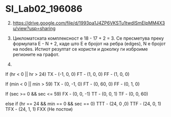 # SI_Lab02_196086

2. https://drive.google.com/file/d/1993pa1J4ZP6VKSTu1twdISmEIpMM4X3u/view?usp=sharing

3. Цикломатската комплексност е 18 - 17 + 2 = 3.
Се пресметува преку формулата E - N + 2, каде што Е е бројот на ребра (edges), N e бројот на nodes.
Истиот резултат се користи и доколку ги изброиме регионите на графот.

4. 
If (hr < 0 || hr > 24)
TX - (-1, 0, 0)
FT - (1, 0, 0)
FF - (1, 0, 0)

If (min < 0 || min > 59)
TX - (0, -1, 0)
FT - (0, 60, 0)
FF - (0, 1, 0)

If (sec >= 0 && sec <= 59)
FX - (0, 0, -1)
TT - (0, 0, 1)
TF - (0, 0, 60)

else if (hr == 24 && min == 0 && sec == 0)
TTT - (24, 0 ,0)
TTF - (24, 0, 1)
TFX - (24, 1, 1)
FXX (Не постои)

